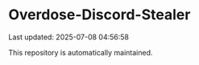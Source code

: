 # Overdose-Discord-Stealer

Last updated: 2025-07-08 04:56:58

This repository is automatically maintained.
